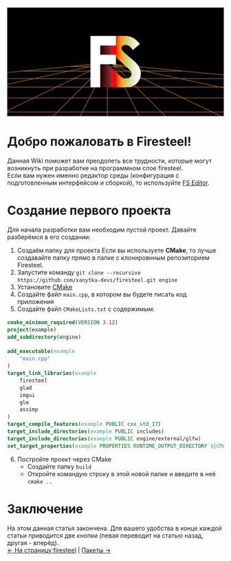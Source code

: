 ![Banner](https://github.com/xanytka-devs/firesteel/blob/main/docs/assets/banner.png?raw=true "Firesteel banner")

# Добро пожаловать в Firesteel!
Данная Wiki поможет вам преодолеть все трудности, которые могут возникнуть при разработке на программном слое firesteel.  
Если вам нужен именно редактор среды (конфигурация с подготовленным интерфейсом и сборкой), то используйте [FS Editor](https://xanytka.ru/shared/fse).

# Создание первого проекта
Для начала разработки вам необходим пустой проект. Давайте разберёмся в его создании:
<!--## Менеджер проектов
На данный момент самый простой вариант создания проектов вне готовых конфигураций.  
Всё, что нужно сделать - запустить **prj_manager.cmd**. В нём вы должны указать название проекта и выбрать, будете ли вы использовать сборку через **CMake**.
## Вручную
Надо хардкора? Если нет, то идите дальше: ([след. пункт](https://firesteel.readthedocs.io/ru/latest/#tutorials/your-own-window/)).  
Если же не шутить, то это очень просто.-->
1. Создаём папку для проекта 
Если вы используете **CMake**, то лучше создавайте папку прямо в папке с клонировнным репозиторием Firesteel.
2. Запустите команду `git clone --recursive https://github.com/xanytka-devs/firesteel.git engine`
3. Установите [CMake](https://cmake.org/)
4. Создайте файл `main.cpp`, в котором вы будете писать код приложения
5. Создайте файл `CMakeLists.txt` с содержимым:
```cmake
cmake_minimum_required(VERSION 3.12)
project(example)
add_subdirectory(engine)

add_executable(example
	"main.cpp"
)
target_link_libraries(example
	firesteel
	glad
	imgui
	glm
	assimp
)
target_compile_features(example PUBLIC cxx_std_17)
target_include_directories(example PUBLIC includes)
target_include_directories(example PUBLIC engine/external/glfw)
set_target_properties(example PROPERTIES RUNTIME_OUTPUT_DIRECTORY ${CMAKE_BINARY_DIR}/bin/)
```
6. Постройте проект через CMake
	* Создайте папку `build`
	* Откройте командую строку в этой новой папке и введите в неё `cmake ..`


# Заключение
На этом данная статья закончена. Для вашего удобства в конце каждой статьи приводится две кнопки (певая переводит на статью назад, другая - вперёд).  
[<- На страницу firesteel](https://github.com/xanytka-devs/firesteel) | [Пакеты ->](https://firesteel.readthedocs.io/ru/latest/#tutorials/packages/)